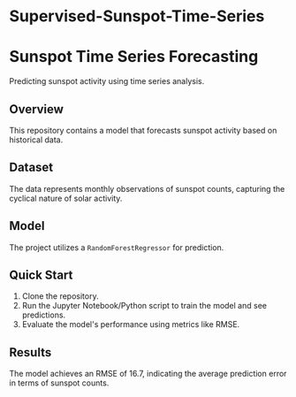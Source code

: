 # Supervised-Sunspot-Time-Series

# Sunspot Time Series Forecasting

Predicting sunspot activity using time series analysis.

## Overview

This repository contains a model that forecasts sunspot activity based on historical data. 

## Dataset

The data represents monthly observations of sunspot counts, capturing the cyclical nature of solar activity.

## Model

The project utilizes a `RandomForestRegressor` for prediction.

## Quick Start

1. Clone the repository.
2. Run the Jupyter Notebook/Python script to train the model and see predictions.
3. Evaluate the model's performance using metrics like RMSE.

## Results

The model achieves an RMSE of 16.7, indicating the average prediction error in terms of sunspot counts.
